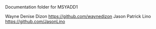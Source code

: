 Documentation folder for MSYADD1


Wayne Denise Dizon https://github.com/waynedizon
Jason Patrick Lino https://github.com/JasonLino
